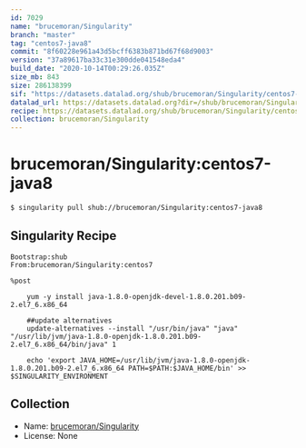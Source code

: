 ```yaml
---
id: 7029
name: "brucemoran/Singularity"
branch: "master"
tag: "centos7-java8"
commit: "8f60228e961a43d5bcff6383b871bd67f68d9003"
version: "37a89617ba33c31e300dde041548eda4"
build_date: "2020-10-14T00:29:26.035Z"
size_mb: 843
size: 286138399
sif: "https://datasets.datalad.org/shub/brucemoran/Singularity/centos7-java8/2020-10-14-8f60228e-37a89617/37a89617ba33c31e300dde041548eda4.simg"
datalad_url: https://datasets.datalad.org?dir=/shub/brucemoran/Singularity/centos7-java8/2020-10-14-8f60228e-37a89617/
recipe: https://datasets.datalad.org/shub/brucemoran/Singularity/centos7-java8/2020-10-14-8f60228e-37a89617/Singularity
collection: brucemoran/Singularity
---
```


# brucemoran/Singularity:centos7-java8

```bash
$ singularity pull shub://brucemoran/Singularity:centos7-java8
```

## Singularity Recipe

```singularity
Bootstrap:shub
From:brucemoran/Singularity:centos7

%post

    yum -y install java-1.8.0-openjdk-devel-1.8.0.201.b09-2.el7_6.x86_64

    ##update alternatives
    update-alternatives --install "/usr/bin/java" "java" "/usr/lib/jvm/java-1.8.0-openjdk-1.8.0.201.b09-2.el7_6.x86_64/bin/java" 1

    echo 'export JAVA_HOME=/usr/lib/jvm/java-1.8.0-openjdk-1.8.0.201.b09-2.el7_6.x86_64 PATH=$PATH:$JAVA_HOME/bin' >> $SINGULARITY_ENVIRONMENT
```

## Collection

 - Name: [brucemoran/Singularity](https://github.com/brucemoran/Singularity)
 - License: None

